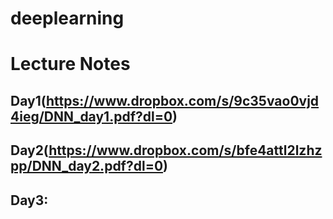 # deeplearning 

# Lecture Notes
## Day1(https://www.dropbox.com/s/9c35vao0vjd4ieg/DNN_day1.pdf?dl=0)
## Day2(https://www.dropbox.com/s/bfe4attl2lzhzpp/DNN_day2.pdf?dl=0)
## Day3: 
